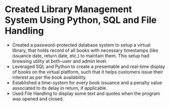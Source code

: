 # Created Library Management System Using Python, SQL and File Handling
* Created a password-protected database system to setup a 
virtual library, that holds record of all books with necessary 
timestamps (like issuance date, return date, etc.) to 
maintain them. This setup had browsing utility at both-user 
and admin level.  
* Leveraged SQL and Python to create a presentable and 
real-time display of books on the virtual platform, such that 
it helps customers issue their interest as per the book 
availability. 
* Established a time-system for every book issuance and a 
penalty value associated to its delay in return, if applicable. 
* Used File Handling to display some text and quotes when 
the program was opened and closed.
